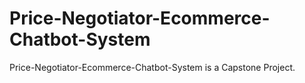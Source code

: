 # Price-Negotiator-Ecommerce-Chatbot-System
Price-Negotiator-Ecommerce-Chatbot-System is a Capstone Project.
